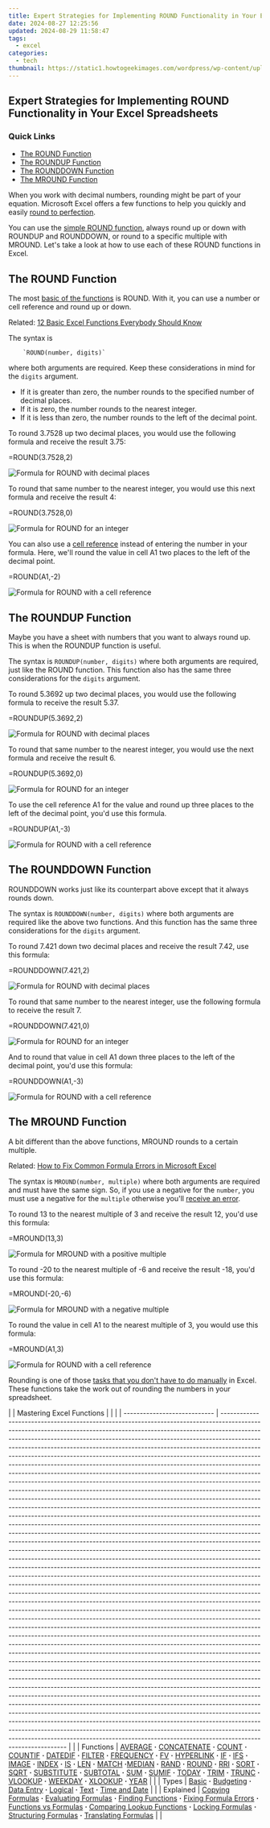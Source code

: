 ```yaml
---
title: Expert Strategies for Implementing ROUND Functionality in Your Excel Spreadsheets
date: 2024-08-27 12:25:56
updated: 2024-08-29 11:58:47
tags:
  - excel
categories:
  - tech
thumbnail: https://static1.howtogeekimages.com/wordpress/wp-content/uploads/2021/09/microsoft_excel_hero_1200x675.jpg
---
```


## Expert Strategies for Implementing ROUND Functionality in Your Excel Spreadsheets

### Quick Links

* [The ROUND Function](https://on-screen-recording.techidaily.com/new-in-2024-navigating-audio-capture-in-minecraft-a-mac-experts-handbook/)
* [The ROUNDUP Function](https://extra-information.techidaily.com/updated-best-ever-film-dialogues-showcase/)
* [The ROUNDDOWN Function](https://sound-tweaking.techidaily.com/the-ultimate-list-of-cost-free-digital-sound-balancing-apps/)
* [The MROUND Function](https://extra-skills.techidaily.com/new-stability-showcase-premium-phone-compatible-tripods/)

 When you work with decimal numbers, rounding might be part of your equation. Microsoft Excel offers a few functions to help you quickly and easily [round to perfection](https://fake-location.techidaily.com/how-to-change-netflix-location-to-get-more-country-version-on-oneplus-nord-ce-3-5g-drfone-by-drfone-virtual-android/).

 You can use the [simple ROUND function](https://instagram-clips.techidaily.com/2024-approved-snickel-and-wail-instagrams-10-most-hilarious-meme-accounts/), always round up or down with ROUNDUP and ROUNDDOWN, or round to a specific multiple with MROUND. Let's take a look at how to use each of these ROUND functions in Excel.

##  The ROUND Function

 The most [basic of the functions](https://visual-screen-recording.techidaily.com/in-2024-a-step-by-step-recorder-for-discord-enthusiasts/) is ROUND. With it, you can use a number or cell reference and round up or down.

Related: [12 Basic Excel Functions Everybody Should Know](https://visual-screen-recording.techidaily.com/in-2024-a-step-by-step-recorder-for-discord-enthusiasts/) 

 The syntax is 

        `ROUND(number, digits)`
    
 where both arguments are required. Keep these considerations in mind for the `digits` argument.

* If it is greater than zero, the number rounds to the specified number of decimal places.
* If it is zero, the number rounds to the nearest integer.
* If it is less than zero, the number rounds to the left of the decimal point.

 To round 3.7528 up two decimal places, you would use the following formula and receive the result 3.75:

=ROUND(3.7528,2)

![Formula for ROUND with decimal places](https://static1.howtogeekimages.com/wordpress/wp-content/uploads/2022/07/DecimalPlaces-ExcelRoundFunctions.png) 

 To round that same number to the nearest integer, you would use this next formula and receive the result 4:

=ROUND(3.7528,0)

![Formula for ROUND for an integer](https://static1.howtogeekimages.com/wordpress/wp-content/uploads/2022/07/Integer-ExcelRoundFunctions.png) 

 You can also use a [cell reference](https://facebook-video-content.techidaily.com/new-in-2024-curated-list-of-top-20-prison-jail-memes-boosting-morale-on-social-platforms/) instead of entering the number in your formula. Here, we'll round the value in cell A1 two places to the left of the decimal point.

=ROUND(A1,-2)

![Formula for ROUND with a cell reference](https://static1.howtogeekimages.com/wordpress/wp-content/uploads/2022/07/CellReference-ExcelRoundFunctions.png) 

##  The ROUNDUP Function

 Maybe you have a sheet with numbers that you want to always round up. This is when the ROUNDUP function is useful.

 The syntax is `ROUNDUP(number, digits)` where both arguments are required, just like the ROUND function. This function also has the same three considerations for the `digits` argument.

 To round 5.3692 up two decimal places, you would use the following formula to receive the result 5.37.

=ROUNDUP(5.3692,2)

![Formula for ROUND with decimal places](https://static1.howtogeekimages.com/wordpress/wp-content/uploads/2022/07/DecimalPlaces-ExcelRoundFunctions.png) 

 To round that same number to the nearest integer, you would use the next formula and receive the result 6.

=ROUNDUP(5.3692,0)

![Formula for ROUND for an integer](https://static1.howtogeekimages.com/wordpress/wp-content/uploads/2022/07/Integer-ExcelRoundFunctions.png) 

 To use the cell reference A1 for the value and round up three places to the left of the decimal point, you'd use this formula.

=ROUNDUP(A1,-3)

![Formula for ROUND with a cell reference](https://static1.howtogeekimages.com/wordpress/wp-content/uploads/2022/07/CellReference-ExcelRoundFunctions.png) 

##  The ROUNDDOWN Function

 ROUNDDOWN works just like its counterpart above except that it always rounds down.

 The syntax is `ROUNDDOWN(number, digits)` where both arguments are required like the above two functions. And this function has the same three considerations for the `digits` argument.

 To round 7.421 down two decimal places and receive the result 7.42, use this formula:

=ROUNDDOWN(7.421,2)

![Formula for ROUND with decimal places](https://static1.howtogeekimages.com/wordpress/wp-content/uploads/2022/07/DecimalPlaces-ExcelRoundFunctions.png) 

 To round that same number to the nearest integer, use the following formula to receive the result 7.

=ROUNDDOWN(7.421,0)

![Formula for ROUND for an integer](https://static1.howtogeekimages.com/wordpress/wp-content/uploads/2022/07/Integer-ExcelRoundFunctions.png) 

 And to round that value in cell A1 down three places to the left of the decimal point, you'd use this formula:

=ROUNDDOWN(A1,-3)

![Formula for ROUND with a cell reference](https://static1.howtogeekimages.com/wordpress/wp-content/uploads/2022/07/CellReference-ExcelRoundFunctions.png) 

##  The MROUND Function

 A bit different than the above functions, MROUND rounds to a certain multiple.

Related: [How to Fix Common Formula Errors in Microsoft Excel](https://extra-lessons.techidaily.com/step-into-premium-sound-quality-garageband-edition/) 

 The syntax is `MROUND(number, multiple)` where both arguments are required and must have the same sign. So, if you use a negative for the `number`, you must use a negative for the `multiple` otherwise you'll [receive an error](https://extra-lessons.techidaily.com/step-into-premium-sound-quality-garageband-edition/).

 To round 13 to the nearest multiple of 3 and receive the result 12, you'd use this formula:

=MROUND(13,3)

![Formula for MROUND with a positive multiple](https://static1.howtogeekimages.com/wordpress/wp-content/uploads/2022/07/PositiveMultiple-ExcelRoundFunctions.png) 

 To round -20 to the nearest multiple of -6 and receive the result -18, you'd use this formula:

=MROUND(-20,-6)

![Formula for MROUND with a negative multiple](https://static1.howtogeekimages.com/wordpress/wp-content/uploads/2022/07/NegativeMultiple-ExcelRoundFunctions.png) 

 To round the value in cell A1 to the nearest multiple of 3, you would use this formula:

=MROUND(A1,3)

![Formula for ROUND with a cell reference](https://static1.howtogeekimages.com/wordpress/wp-content/uploads/2022/07/CellReference-ExcelRoundFunctions.png) 

 Rounding is one of those [tasks that you don't have to do manually](https://vimeo-videos.techidaily.com/in-2024-high-end-downloads-best-10-apps-for-extracting-vimeo-videos/) in Excel. These functions take the work out of rounding the numbers in your spreadsheet.

| |  Mastering Excel Functions |                                                                                                                                                                                                                                                                                                                                                                                                                                                                                                                                                                                                                                                                                                                                                                                                                                                                                                                                                                                                                                                                                                                                                                                                                                                                                                                                                                                                                                                                                                                                                                                                                                                                                                                                                                                                                                                                                                                                                                                                                                                                                                                                                                                                                                                                                                                                                                                                                                                                                                                                                                                                                                                                                                                                                                                                                                                                                                                                                                                                                                                                                                                    |  |
| ---------------------------- | ------------------------------------------------------------------------------------------------------------------------------------------------------------------------------------------------------------------------------------------------------------------------------------------------------------------------------------------------------------------------------------------------------------------------------------------------------------------------------------------------------------------------------------------------------------------------------------------------------------------------------------------------------------------------------------------------------------------------------------------------------------------------------------------------------------------------------------------------------------------------------------------------------------------------------------------------------------------------------------------------------------------------------------------------------------------------------------------------------------------------------------------------------------------------------------------------------------------------------------------------------------------------------------------------------------------------------------------------------------------------------------------------------------------------------------------------------------------------------------------------------------------------------------------------------------------------------------------------------------------------------------------------------------------------------------------------------------------------------------------------------------------------------------------------------------------------------------------------------------------------------------------------------------------------------------------------------------------------------------------------------------------------------------------------------------------------------------------------------------------------------------------------------------------------------------------------------------------------------------------------------------------------------------------------------------------------------------------------------------------------------------------------------------------------------------------------------------------------------------------------------------------------------------------------------------------------------------------------------------------------------------------------------------------------------------------------------------------------------------------------------------------------------------------------------------------------------------------------------------------------------------------------------------------------------------------------------------------------------------------------------------------------------------------------------------------------------------------------------------------ |  |
| Functions                    | [AVERAGE](https://win-able.techidaily.com/fixing-overwatch-startup-issues-how-to-get-rid-of-the-persistent-black-screen/) **·** [CONCATENATE](https://fake-location.techidaily.com/is-pgsharp-legal-when-you-are-playing-pokemon-on-xiaomi-redmi-13c-5g-drfone-by-drfone-virtual-android/) **·** [COUNT](https://android-location-track.techidaily.com/how-to-track-a-lost-xiaomi-redmi-note-12t-pro-for-free-drfone-by-drfone-virtual-android/) **·** [COUNTIF](https://win-forum.techidaily.com/complete-tutorial-clearing-out-windows-10-memory-dump-data/) **·** [DATEDIF](https://youtube-data.techidaily.com/n-2024-explore-the-best-historian-content-top-10-youtube-recommendations/) **·** [FILTER](https://youtube-sure.techidaily.com/024-approved-the-ultimate-guide-to-youtube-live-streaming/) **·** [FREQUENCY](https://digital-screen-recording.techidaily.com/new-ideal-low-impact-recording-devices-for-eco-conscious-filmmakers/) **·** [FV](https://on-screen-recording.techidaily.com/updated-2024-approved-enhancing-gaming-experience-with-steam-switch-control/) **·** [HYPERLINK](https://some-guidance.techidaily.com/updated-the-minimalists-guide-to-aerial-imagery-with-dji-spark/) **·** [IF](https://android-unlock.techidaily.com/in-2024-how-to-use-google-assistant-on-your-lock-screen-of-huawei-phone-by-drfone-android/) **·** [IFS](https://screen-recording.techidaily.com/updated-ultimate-techniques-for-precise-iptv-screen-imaging/) **·** [IMAGE](https://screen-mirror.techidaily.com/top-10-airplay-apps-in-xiaomi-redmi-note-12-5g-for-streaming-drfone-by-drfone-android/) **·** [INDEX](https://youtube-help.techidaily.com/in-2024-the-full-course-on-becoming-a-yt-creator-expert/) **·** [IS](https://win-amazing.techidaily.com/new-release-gtx-1650-super-driver-updates-compatible-with-windows-11/) **·** [LEN](https://extra-hints.techidaily.com/scalable-and-stylish-type-in-ae-with-top-choices/) **·** [MATCH](https://extra-guidance.techidaily.com/mirthful-missions-delving-into-the-goofy-movie-vhs-for-2024/) **·**[MEDIAN](https://some-techniques.techidaily.com/in-2024-from-novice-to-expert-the-complete-powerdirector-journey/) **·** [RAND](https://instagram-video-recordings.techidaily.com/updated-master-igtv-edits-top-10-tools-ranked/) **·** [ROUND](https://youtube-zero.techidaily.com/ed-2024-approved-the-quick-pathway-to-establishing-a-video-channel-on-your-phone/) **·** [RRI](https://vp-tips.techidaily.com/2024-approved-quick-cash-on-reddit-here-are-13-ways-for-new-users/) **·** [SORT](https://some-techniques.techidaily.com/2024-approved-gopro-versus-polaroid-editing-faces-vs-cameras-that-shoot-them/) **·** [SQRT](https://screen-video-capture.techidaily.com/in-2024-master-guide-ultimate-tips-for-maximizing-mobizens-screen-capture/) **·** [SUBSTITUTE](https://screen-sharing-recording.techidaily.com/updated-maiden-shoot-revelations-and-critique-for-2024/) **·** [SUBTOTAL](https://phone-solutions.techidaily.com/in-2024-prank-your-friends-easy-ways-to-fake-and-share-google-maps-location-on-oppo-a78-5g-drfone-by-drfone-virtual-android/) **·** [SUM](https://instagram-videos.techidaily.com/updated-steps-to-instagram-verification-and-fan-growth-in-under-150-characters/) **·** [SUMIF](https://on-screen-recording.techidaily.com/pinnacle-platforms-transforming-online-interaction/) **·** [TODAY](https://some-guidance.techidaily.com/2024-approved-unlock-spark-ars-full-potential-with-personalized-lut-implementations/) **·** [TRIM](https://graphic-issues.techidaily.com/regaining-access-to-nvidia-writable-displays/) **·** [TRUNC](https://windows11.techidaily.com/balancing-cpu-and-memory-use-after-news-downloads/) **·** [VLOOKUP](https://extra-tips.techidaily.com/integrate-sound-and-sight-web-studio/) **·** [WEEKDAY](https://youtube-tips.techidaily.com/n-2024-virtual-voyage-youtubes-premier-10-vr-video-experience/) **·** [XLOOKUP](https://android-transfer.techidaily.com/in-2024-5-ways-to-transfer-music-from-asus-rog-phone-7-ultimate-to-other-android-devices-easily-drfone-by-drfone-transfer-from-android-transfer-from-android/) **·** [YEAR](https://facebook-record-videos.techidaily.com/updated-in-2024-captivating-content-the-basics-of-removing-background-from-videos/) |  |
| Types                        | [Basic](https://visual-screen-recording.techidaily.com/in-2024-a-step-by-step-recorder-for-discord-enthusiasts/) **·** [Budgeting](https://easy-unlock-android.techidaily.com/in-2024-how-to-reset-a-realme-narzo-60-pro-5g-phone-that-is-locked-by-drfone-android/) **·** [Data Entry](https://vimeo-videos.techidaily.com/in-2024-high-end-downloads-best-10-apps-for-extracting-vimeo-videos/) **·** [Logical](https://extra-skills.techidaily.com/in-2024-spark-engagement-the-ultimate-list-of-video-text-effects/) **·** [Text](https://video-screen-grab.techidaily.com/updated-the-art-of-smooth-video-transitioning-for-2024/) **·** [Time and Date](https://extra-lessons.techidaily.com/kickstart-your-telegram-promotion-journey-tips-for-newbies/)                                                                                                                                                                                                                                                                                                                                                                                                                                                                                                                                                                                                                                                                                                                                                                                                                                                                                                                                                                                                                                                                                                                                                                                                                                                                                                                                                                                                                                                                                                                                                                                                                                                                                                                                                                                                                                                                                                                                                                                                                                                                                                                                                                                                                                                                                                                                                                                                                                                                                                                                                                              |  |
| Explained                    | [Copying Formulas](https://extra-tips.techidaily.com/in-2024-converting-personal-memories-from-stillness-to-motion/) **·** [Evaluating Formulas](https://youtube-blog.techidaily.com/ed-the-role-of-youtube-images-in-video-promotion-and-discovery-for-2024/) **·** [Finding Functions](https://win11.techidaily.com/renaissance-pc-refresh-with-atlasos/) **·** [Fixing Formula Errors](https://extra-lessons.techidaily.com/step-into-premium-sound-quality-garageband-edition/) **·** [Functions vs Formulas](https://games-able.techidaily.com/is-premium-play-on-demand-worth-it/) **·** [Comparing Lookup Functions](https://tech-revival.techidaily.com/examining-codegpts-capabilities-in-tech-innovation/) **·** [Locking Formulas](https://some-guidance.techidaily.com/in-2024-unveiling-effective-sales-methods/) **·** [Structuring Formulas](https://youtube-docs.techidaily.com/n-2024-automate-playlist-retrieval-from-youtube-directly/) **·** [Translating Formulas](https://extra-tips.techidaily.com/techniques-to-reduce-nausea-while-in-vr/)                                                                                                                                                                                                                                                                                                                                                                                                                                                                                                                                                                                                                                                                                                                                                                                                                                                                                                                                                                                                                                                                                                                                                                                                                                                                                                                                                                                                                                                                                                                                                                                                                                                                                                                                                                                                                                                                                                                                                                                                                                                                                                                                                 |  |

<ins class="adsbygoogle"
     style="display:block"
     data-ad-format="autorelaxed"
     data-ad-client="ca-pub-7571918770474297"
     data-ad-slot="1223367746"></ins>



<ins class="adsbygoogle"
     style="display:block"
     data-ad-client="ca-pub-7571918770474297"
     data-ad-slot="8358498916"
     data-ad-format="auto"
     data-full-width-responsive="true"></ins>
